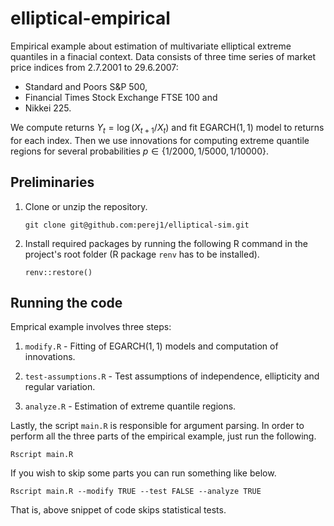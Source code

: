 # elliptical-empirical

Empirical example about estimation of multivariate elliptical extreme quantiles in a finacial context. Data consists of three time series of market price indices from 2.7.2001 to 29.6.2007:

- Standard and Poors S&P 500,
- Financial Times Stock Exchange FTSE 100 and
- Nikkei 225.

We compute returns $Y_t = \log(X_{t+1} / X_t)$ and fit $\mathrm{EGARCH}(1, 1)$ model to returns for each index. Then we use innovations for computing extreme quantile regions for several probabilities $p\in\{1/2000, 1/5000, 1/10000\}$.

## Preliminaries

1. Clone or unzip the repository.
    ```
    git clone git@github.com:perej1/elliptical-sim.git
    ```

2. Install required packages by running the following R command in the project's root folder (R package `renv` has to be installed).
    ```
    renv::restore()
    ```

## Running the code

Emprical example involves three steps:

1. `modify.R` - Fitting of $\mathrm{EGARCH}(1, 1)$ models and computation of innovations.

2. `test-assumptions.R` - Test assumptions of independence, ellipticity and regular variation.

3. `analyze.R` - Estimation of extreme quantile regions.

Lastly, the script `main.R` is responsible for argument parsing. In order to perform all the three parts of the empirical example, just run the following.
```
Rscript main.R
```

If you wish to skip some parts you can run something like below.
```
Rscript main.R --modify TRUE --test FALSE --analyze TRUE
```
That is, above snippet of code skips statistical tests.